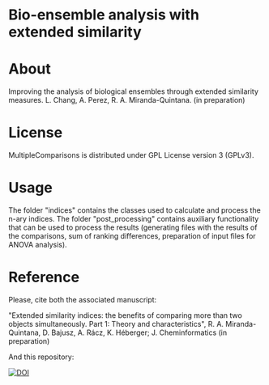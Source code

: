 # Bio-ensemble analysis with extended similarity

# About
Improving the analysis of biological ensembles through extended similarity measures. L. Chang, A. Perez, R. A. Miranda-Quintana. (in preparation)

# License
MultipleComparisons is distributed under GPL License version 3 (GPLv3).


# Usage
The folder "indices" contains the classes used to calculate and process the n-ary indices.
The folder "post_processing" contains auxiliary functionality that can be used to process the results (generating files with the results of the
comparisons, sum of ranking differences, preparation of input files for ANOVA analysis).

# Reference
Please, cite both the associated manuscript:

"Extended similarity indices: the benefits of comparing more than two objects simultaneously. Part 1: Theory and characteristics", R. A. Miranda-Quintana, D. Bajusz, A. Rácz, K. Héberger; J. Cheminformatics (in preparation)

And this repository:

[![DOI](https://zenodo.org/badge/DOI/10.5281/zenodo.3997606.svg)](https://doi.org/10.5281/zenodo.3997606)


